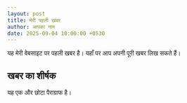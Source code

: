 ```yaml
---
layout: post
title: मेरी पहली खबर
author: आपका नाम
date: 2025-09-04 10:00:00 +0530
---
```


यह मेरी वेबसाइट पर पहली खबर है। यहाँ पर आप अपनी पूरी खबर लिख सकते हैं।

## खबर का शीर्षक

यह एक और छोटा पैराग्राफ है।
